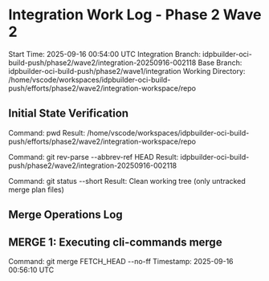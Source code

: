 # Integration Work Log - Phase 2 Wave 2
Start Time: 2025-09-16 00:54:00 UTC
Integration Branch: idpbuilder-oci-build-push/phase2/wave2/integration-20250916-002118
Base Branch: idpbuilder-oci-build-push/phase2/wave1/integration
Working Directory: /home/vscode/workspaces/idpbuilder-oci-build-push/efforts/phase2/wave2/integration-workspace/repo

## Initial State Verification
Command: pwd
Result: /home/vscode/workspaces/idpbuilder-oci-build-push/efforts/phase2/wave2/integration-workspace/repo

Command: git rev-parse --abbrev-ref HEAD
Result: idpbuilder-oci-build-push/phase2/wave2/integration-20250916-002118

Command: git status --short
Result: Clean working tree (only untracked merge plan files)

## Merge Operations Log
## MERGE 1: Executing cli-commands merge
Command: git merge FETCH_HEAD --no-ff
Timestamp: 2025-09-16 00:56:10 UTC

